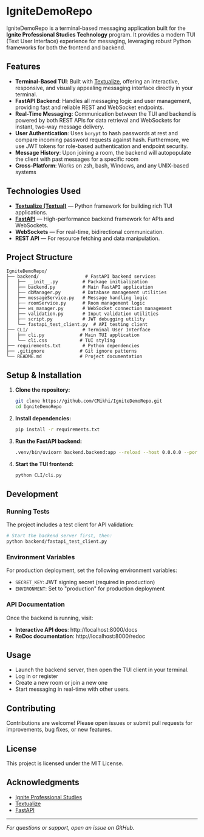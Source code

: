 # IgniteDemoRepo

IgniteDemoRepo is a terminal-based messaging application built for the **Ignite Professional Studies Technology** program. It provides a modern TUI (Text User Interface) experience for messaging, leveraging robust Python frameworks for both the frontend and backend.

## Features

- **Terminal-Based TUI**: Built with [Textualize](https://github.com/Textualize/textual), offering an interactive, responsive, and visually appealing messaging interface directly in your terminal.
- **FastAPI Backend**: Handles all messaging logic and user management, providing fast and reliable REST and WebSocket endpoints.
- **Real-Time Messaging**: Communication between the TUI and backend is powered by both REST APIs for data retrieval and WebSockets for instant, two-way message delivery.
- **User Authentication**: Uses `bcrypt` to hash passwords at rest and compare incoming password requests against hash. Furthermore, we use JWT tokens for role-based authentication and endpoint security. 
- **Message History**: Upon joining a room, the backend will autopopulate the client with past messages for a specific room
- **Cross-Platform**: Works on zsh, bash, Windows, and any UNIX-based systems

## Technologies Used

- **[Textualize (Textual)](https://github.com/Textualize/textual)** — Python framework for building rich TUI applications.
- **[FastAPI](https://fastapi.tiangolo.com/)** — High-performance backend framework for APIs and WebSockets.
- **WebSockets** — For real-time, bidirectional communication.
- **REST API** — For resource fetching and data manipulation.

## Project Structure

```
IgniteDemoRepo/
├── backend/                 # FastAPI backend services
│   ├── __init__.py         # Package initialization
│   ├── backend.py          # Main FastAPI application
│   ├── dbManager.py        # Database management utilities
│   ├── messageService.py   # Message handling logic
│   ├── roomService.py      # Room management logic
│   ├── ws_manager.py       # WebSocket connection management
│   ├── validation.py       # Input validation utilities
│   ├── script.py           # JWT debugging utility
│   └── fastapi_test_client.py  # API testing client
├── CLI/                    # Terminal User Interface
│   ├── cli.py             # Main TUI application
│   └── cli.css            # TUI styling
├── requirements.txt        # Python dependencies
├── .gitignore             # Git ignore patterns
└── README.md              # Project documentation
```

## Setup & Installation

1. **Clone the repository:**
   ```bash
   git clone https://github.com/CMikhi/IgniteDemoRepo.git
   cd IgniteDemoRepo
   ```

2. **Install dependencies:**
   ```bash
   pip install -r requirements.txt
   ```

3. **Run the FastAPI backend:**
   ```bash
   .venv/bin/uvicorn backend.backend:app --reload --host 0.0.0.0 --port 8000
   ```

4. **Start the TUI frontend:**
   ```bash
   python CLI/cli.py
   ```

## Development

### Running Tests

The project includes a test client for API validation:

```bash
# Start the backend server first, then:
python backend/fastapi_test_client.py
```

### Environment Variables

For production deployment, set the following environment variables:

- `SECRET_KEY`: JWT signing secret (required in production)
- `ENVIRONMENT`: Set to "production" for production deployment

### API Documentation

Once the backend is running, visit:
- **Interactive API docs**: http://localhost:8000/docs
- **ReDoc documentation**: http://localhost:8000/redoc

## Usage

- Launch the backend server, then open the TUI client in your terminal.
- Log in or register
- Create a new room or join a new one
- Start messaging in real-time with other users.

## Contributing

Contributions are welcome! Please open issues or submit pull requests for improvements, bug fixes, or new features.

## License

This project is licensed under the MIT License.

## Acknowledgments

- [Ignite Professional Studies](https://www.bentonvillek12.org/o/ignite)
- [Textualize](https://github.com/Textualize/textual)
- [FastAPI](https://fastapi.tiangolo.com/)

---

_For questions or support, open an issue on GitHub._